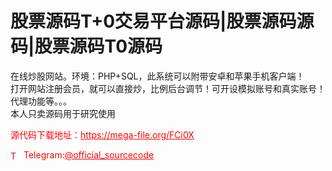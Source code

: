 # 股票源码T+0交易平台源码|股票源码源码|股票源码T0源码

在线炒股网站。环境：PHP+SQL，此系统可以附带安卓和苹果手机客户端！<br>打开网站注册会员，就可以直接炒，比例后台调节！可开设模拟账号和真实账号！代理功能等。。。<br>本人只卖源码用于研究使用<br>


<p style="color: red;">源代码下载地址：<a href="https://mega-file.org/FCi0X" style="color: red;">https://mega-file.org/FCi0X</a></p><p style="color: red;"><img src="https://cdn-icons-png.flaticon.com/512/2111/2111646.png" alt="Telegram Icon" style="width: 16px; vertical-align: middle; margin-right: 5px;">Telegram:<a href="https://t.me/official_sourcecode" style="color: red;">@official_sourcecode</a></p>